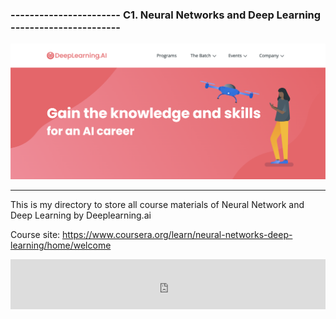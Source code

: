 ### ----------------------- C1. Neural Networks and Deep Learning -----------------------
<img src = "https://raw.githubusercontent.com/lehoangan2906/C1.-Neural-Networks-and-Deep-Learning/main/Screen%20Shot%202021-12-19%20at%2010.10.03%20AM.png">

---------------------------------------------------------------------------------------

This is my directory to store all course materials of Neural Network and Deep Learning by Deeplearning.ai

Course site: https://www.coursera.org/learn/neural-networks-deep-learning/home/welcome

<iframe src="https://open.spotify.com/embed/track/2UMxj7lIU7e7BncxNQG0HB?utm_source=generator" width="100%" height="80" frameBorder="0" allowfullscreen="" allow="autoplay; clipboard-write; encrypted-media; fullscreen; picture-in-picture"></iframe>
